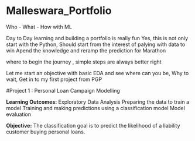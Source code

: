 # Malleswara_Portfolio
Who - What - How with ML

Day to Day learning and building a portfolio is really fun
Yes, this is not only start with the Python,
Should start from the interest of palying with data to win
Apend the knowledge and reramp the prediction for Marathon 

where to begin the journey , simple steps are always better right 

Let me start an objective with basic EDA and see where can you be, Why to wait, Get in to my first project from PGP 

#Project 1 : Personal Loan Campaign Modelling

**Learning Outcomes:** Exploratory Data Analysis Preparing the data to train a model Training and making predictions using a classification model Model evaluation

**Objective:** The classification goal is to predict the likelihood of a liability customer buying personal loans.
